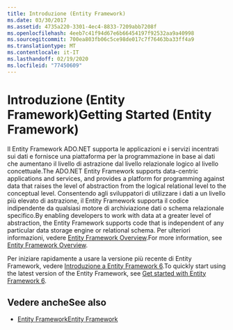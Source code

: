 ```yaml
---
title: Introduzione (Entity Framework)
ms.date: 03/30/2017
ms.assetid: 4735a220-3301-4ec4-8833-7209abb7208f
ms.openlocfilehash: 4eeb7c41f94d67e6b66454197f92532aa9a40998
ms.sourcegitcommit: 700ea803fb06c5ce98de017c7f76463ba33ff4a9
ms.translationtype: MT
ms.contentlocale: it-IT
ms.lasthandoff: 02/19/2020
ms.locfileid: "77450609"
---
```

# <a name="getting-started-entity-framework"></a><span data-ttu-id="920d1-102">Introduzione (Entity Framework)</span><span class="sxs-lookup"><span data-stu-id="920d1-102">Getting Started (Entity Framework)</span></span>
<span data-ttu-id="920d1-103">Il Entity Framework ADO.NET supporta le applicazioni e i servizi incentrati sui dati e fornisce una piattaforma per la programmazione in base ai dati che aumentano il livello di astrazione dal livello relazionale logico al livello concettuale.</span><span class="sxs-lookup"><span data-stu-id="920d1-103">The ADO.NET Entity Framework supports data-centric applications and services, and provides a platform for programming against data that raises the level of abstraction from the logical relational level to the conceptual level.</span></span> <span data-ttu-id="920d1-104">Consentendo agli sviluppatori di utilizzare i dati a un livello più elevato di astrazione, il Entity Framework supporta il codice indipendente da qualsiasi motore di archiviazione dati o schema relazionale specifico.</span><span class="sxs-lookup"><span data-stu-id="920d1-104">By enabling developers to work with data at a greater level of abstraction, the Entity Framework supports code that is independent of any particular data storage engine or relational schema.</span></span> <span data-ttu-id="920d1-105">Per ulteriori informazioni, vedere [Entity Framework Overview](overview.md).</span><span class="sxs-lookup"><span data-stu-id="920d1-105">For more information, see [Entity Framework Overview](overview.md).</span></span>  
  
 <span data-ttu-id="920d1-106">Per iniziare rapidamente a usare la versione più recente di Entity Framework, vedere [Introduzione a Entity Framework 6](/ef/ef6/get-started).</span><span class="sxs-lookup"><span data-stu-id="920d1-106">To quickly start using the latest version of the Entity Framework, see [Get started with Entity Framework 6](/ef/ef6/get-started).</span></span>
  
## <a name="see-also"></a><span data-ttu-id="920d1-107">Vedere anche</span><span class="sxs-lookup"><span data-stu-id="920d1-107">See also</span></span>

- [<span data-ttu-id="920d1-108">Entity Framework</span><span class="sxs-lookup"><span data-stu-id="920d1-108">Entity Framework</span></span>](/ef)
